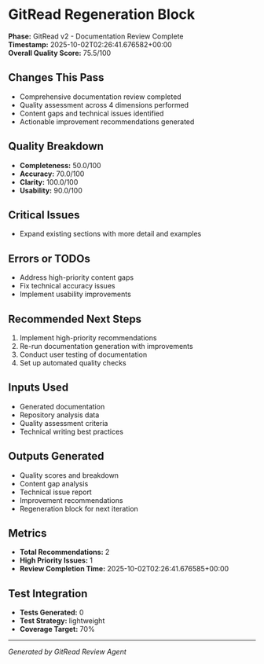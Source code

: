 # GitRead Regeneration Block

**Phase:** GitRead v2 - Documentation Review Complete  
**Timestamp:** 2025-10-02T02:26:41.676582+00:00  
**Overall Quality Score:** 75.5/100

## Changes This Pass

- Comprehensive documentation review completed
- Quality assessment across 4 dimensions performed
- Content gaps and technical issues identified
- Actionable improvement recommendations generated

## Quality Breakdown

- **Completeness:** 50.0/100
- **Accuracy:** 70.0/100
- **Clarity:** 100.0/100
- **Usability:** 90.0/100

## Critical Issues

- Expand existing sections with more detail and examples

## Errors or TODOs

- Address high-priority content gaps
- Fix technical accuracy issues
- Implement usability improvements

## Recommended Next Steps

1. Implement high-priority recommendations
1. Re-run documentation generation with improvements
1. Conduct user testing of documentation
1. Set up automated quality checks

## Inputs Used

- Generated documentation
- Repository analysis data
- Quality assessment criteria
- Technical writing best practices

## Outputs Generated

- Quality scores and breakdown
- Content gap analysis
- Technical issue report
- Improvement recommendations
- Regeneration block for next iteration

## Metrics

- **Total Recommendations:** 2
- **High Priority Issues:** 1
- **Review Completion Time:** 2025-10-02T02:26:41.676585+00:00

## Test Integration

- **Tests Generated:** 0
- **Test Strategy:** lightweight
- **Coverage Target:** 70%

---

*Generated by GitRead Review Agent*
